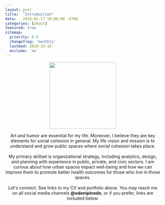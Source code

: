 ```yaml
---
layout: post
title:  "Introduction"
date:   2018-05-17 18:00:00 -0700
categories: [about]
featured: true
sitemap:
  priority: 0.5
  changefreq: 'monthly'
  lastmod: 2020-10-18
  exclude: 'no'
---
```


<p align="center">
  <img src="https://pinedo.org/assets/png/dpinedo_photo.png" height="216" width="216">
</p>

<p align="center">
Art and humor are essential for my life. Moreover, I believe they are key elements for social cohesion in general. My life vision and mission is to understand and grow public spaces where social cohesion takes place.
<br><br>
My primary skillset is organizational strategy, including analytics, design, and planning with experience in public, private, and civic sectors. I am curious about how urban spaces impact well-being and how we can improve them to promote better health outcomes for those who live in those spaces.
<br><br>
Let's connect. See links to my CV and portfolio above. You may reach me on all social media channels <span style="font-weight:bold">@odenipinedo</span>, or if you prefer, links are included below.
</p>
